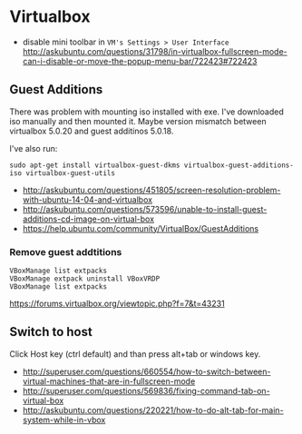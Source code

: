 # Virtualbox

- disable mini toolbar in `VM's Settings > User Interface` http://askubuntu.com/questions/31798/in-virtualbox-fullscreen-mode-can-i-disable-or-move-the-popup-menu-bar/722423#722423

## Guest Additions

There was problem with mounting iso installed with exe. I've downloaded iso manually and then mounted it. Maybe version mismatch between virtualbox 5.0.20 and guest additinos 5.0.18.

I've also run:

```
sudo apt-get install virtualbox-guest-dkms virtualbox-guest-additions-iso virtualbox-guest-utils
```

- http://askubuntu.com/questions/451805/screen-resolution-problem-with-ubuntu-14-04-and-virtualbox
- http://askubuntu.com/questions/573596/unable-to-install-guest-additions-cd-image-on-virtual-box
- https://help.ubuntu.com/community/VirtualBox/GuestAdditions

### Remove guest addtitions

```
VBoxManage list extpacks
VBoxManage extpack uninstall VBoxVRDP
VBoxManage list extpacks
```

https://forums.virtualbox.org/viewtopic.php?f=7&t=43231

## Switch to host

Click Host key (ctrl default) and than press alt+tab or windows key.

- http://superuser.com/questions/660554/how-to-switch-between-virtual-machines-that-are-in-fullscreen-mode
- http://superuser.com/questions/569836/fixing-command-tab-on-virtual-box
- http://askubuntu.com/questions/220221/how-to-do-alt-tab-for-main-system-while-in-vbox
